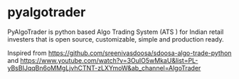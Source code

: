 # pyalgotrader
PyAlgoTrader is python based Algo Trading System (ATS ) for Indian retail investers that is open source, customizable, simple and production ready. 

Inspired from https://github.com/sreenivasdoosa/sdoosa-algo-trade-python and https://www.youtube.com/watch?v=3OuIO5wMkaU&list=PL-yBsBIJqqBn6oMMgLjvhCTNT-zLXYmoW&ab_channel=AlgoTrader